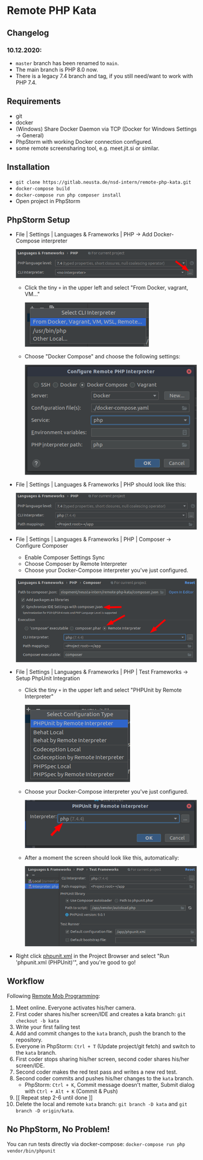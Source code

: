 # Remote PHP Kata

## Changelog

### 10.12.2020:

* `master` branch has been renamed to `main`. 
* The main branch is PHP 8.0 now. 
* There is a legacy 7.4 branch and tag, if you still need/want to work with PHP 7.4.

## Requirements

* git
* docker
* (Windows) Share Docker Daemon via TCP (Docker for Windows Settings -> General)
* PhpStorm with working Docker connection configured.
* some remote screensharing tool, e.g. meet.jit.si or similar.

## Installation

* `git clone https://gitlab.neusta.de/nsd-intern/remote-php-kata.git`
* `docker-compose build`
* `docker-compose run php composer install`
* Open project in PhpStorm

## PhpStorm Setup

* File | Settings | Languages & Frameworks | PHP -> Add Docker-Compose interpreter
  
  ![File | Settings | Languages & Frameworks | PHP](.manual/settings-interpreter.png)
  
  * Click the tiny `+` in the upper left and select "From Docker, vagrant, VM..."
  
    ![Add Interpreter](./.manual/add-interpreter-docker.png)
    
  * Choose "Docker Compose" and choose the following settings:
    
    ![Docker Compose Settings](.manual/docker-compose-interpreter.png)
    
* File | Settings | Languages & Frameworks | PHP should look like this:
  
  ![Correct Interpreter Settings](.manual/interpreter-correct.png)
  
* File | Settings | Languages & Frameworks | PHP | Composer -> Configure Composer  
  * Enable Composer Settings Sync
  * Choose Composer by Remote Interpreter
  * Choose your Docker-Compose interpreter you've just configured.
  
  ![Composer Settings](.manual/composer-settings.png)
  
* File | Settings | Languages & Frameworks | PHP | Test Frameworks -> Setup PhpUnit Integration
  * Click the tiny `+` in the upper left and select "PHPUnit by Remote Interpreter"
    
    ![PHPUnit Remote Interpreter](.manual/phpunit-remote-interpreter.png)

  * Choose your Docker-Compose interpreter you've just configured.
    
    ![Choose PHPUnit Remote interpreter](.manual/phpunit-interpreter-selection.png)
  
  * After a moment the screen should look like this, automatically:
    
    ![PhpUnit Integration correct](.manual/phpunit-correct.png)
  
* Right click [phpunit.xml](./phpunit.xml) in the Project Browser and select "Run 'phpunit.xml (PHPUnit)'", and you're good to go! 
  
## Workflow

Following [Remote Mob Programming](https://www.remotemobprogramming.org/#git-handover):

1. Meet online. Everyone activates his/her camera.
2. First coder shares his/her screen/IDE and creates a kata branch: `git checkout -b kata`
3. Write your first failing test
4. Add and commit changes to the `kata` branch, push the branch to the repository.
5. Everyone in PhpStorm: `Ctrl + T` (Update project/git fetch) and switch to the `kata` branch.
6. First coder stops sharing his/her screen, second coder shares his/her screen/IDE.
7. Second coder makes the red test pass and writes a new red test.
8. Second coder commits and pushes his/her changes to the `kata` branch. 
   * PhpStorm: `Ctrl + K`, Commit message doesn't matter, Submit dialog with `Ctrl + Alt + K` (Commit & Push)
9. \[\[ Repeat step 2-6 until done \]\]
10. Delete the local and remote `kata` branch: `git branch -D kata` and `git branch -D origin/kata`.

## No PhpStorm, No Problem!

You can run tests directly via docker-compose: `docker-compose run php vendor/bin/phpunit`
